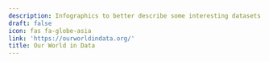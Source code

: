```yaml
---
description: Infographics to better describe some interesting datasets
draft: false
icon: fas fa-globe-asia
link: 'https://ourworldindata.org/'
title: Our World in Data
---
```

